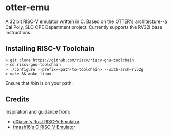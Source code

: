 # otter-emu
A 32 bit RISC-V emulator written in C. Based on the OTTER's architecture--a Cal Poly, SLO CPE Department project. Currently supports the RV32I base instructions.

## Installing RISC-V Toolchain
```
> git clone https://github.com/riscv/riscv-gnu-toolchain
> cd riscv-gnu-toolchain
> ./configure --prefix=<path-to-toolchain> --with-arch=rv32g
> make && make linux
```
Ensure that <path-to-toolchain>/bin is on your path.

## Credits
Inspiration and guidance from:
* [d0iasm's Rust RISC-V Emulator](https://book.rvemu.app/)
* [fmash16's C RISC-V Emulator](https://fmash16.github.io/content/posts/riscv-emulator-in-c.html)